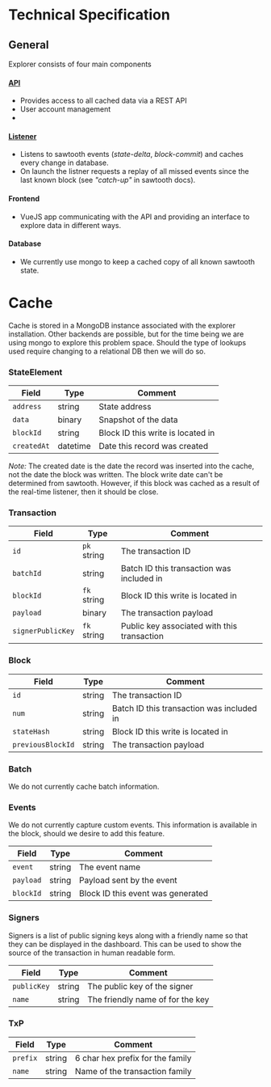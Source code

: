 # Technical Specification

## General

Explorer consists of four main components

#### [API](../api/)

* Provides access to all cached data via a REST API
* User account management
* 

#### [**Listener**](../api/)

* Listens to sawtooth events (*state-delta*, *block-commit*) and caches every change in database.
* On launch the listner requests a replay of all missed events since the last known block (see *"catch-up"* in sawtooth docs).

#### Frontend

* VueJS app communicating with the API and providing an interface to explore data in different ways.

#### Database

* We currently use mongo to keep a cached copy of all known sawtooth state.  


# Cache

Cache is stored in a MongoDB instance associated with the explorer installation.  Other backends are possible, but for the time being we are using mongo to explore this problem space.  Should the type of lookups used require changing to a relational DB then we will do so.

### StateElement

| Field       | Type     | Comment                           |
| ----------- | -------- | --------------------------------- |
| `address`   | string   | State address                     |
| `data`      | binary   | Snapshot of the data              |
| `blockId`   | string   | Block ID this write is located in |
| `createdAt` | datetime | Date this record was created      |

*Note:* The created date is the date the record was inserted into the cache, not the date 
the block was written.  The block write date can't be determined from sawtooth.  However, if
this block was cached as a result of the real-time listener, then it should be close.

### Transaction

| Field             | Type        | Comment                                     |
| ----------------- | ----------- | ------------------------------------------- |
| `id`              | `pk` string | The transaction ID                          |
| `batchId`         | string      | Batch ID this transaction was included in   |
| `blockId`         | `fk` string | Block ID this write is located in           |
| `payload`         | binary      | The transaction payload                     |
| `signerPublicKey` | `fk` string | Public key associated with this transaction |

### Block

| Field             | Type   | Comment                                   |
| ----------------- | ------ | ----------------------------------------- |
| `id`              | string | The transaction ID                        |
| `num`             | string | Batch ID this transaction was included in |
| `stateHash`       | string | Block ID this write is located in         |
| `previousBlockId` | string | The transaction payload                   |

### Batch

We do not currently cache batch information.

### Events

We do not currently capture custom events.  This information is available in the 
block, should we desire to add this feature.

| Field     | Type   | Comment                           |
| --------- | ------ | --------------------------------- |
| `event`   | string | The event name                    |
| `payload` | string | Payload sent by the event         |
| `blockId` | string | Block ID this event was generated |

### Signers

Signers is a list of public signing keys along with a friendly 
name so that they can be displayed in the dashboard. This can 
be used to show the source of the transaction in human readable
form.

| Field       | Type   | Comment                          |
| ----------- | ------ | -------------------------------- |
| `publicKey` | string | The public key of the signer     |
| `name`      | string | The friendly name of for the key |


### TxP

| Field    | Type   | Comment                          |
| -------- | ------ | -------------------------------- |
| `prefix` | string | 6 char hex prefix for the family |
| `name`   | string | Name of the transaction family   |


